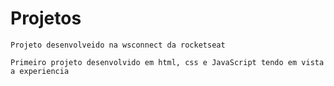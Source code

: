 # Projetos
    Projeto desenvolveido na wsconnect da rocketseat

    Primeiro projeto desenvolvido em html, css e JavaScript tendo em vista a experiencia
